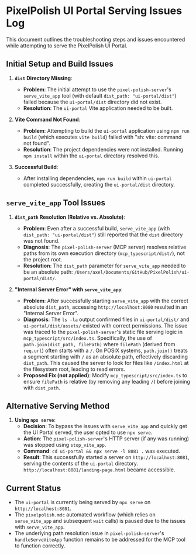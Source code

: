 # PixelPolish UI Portal Serving Issues Log

This document outlines the troubleshooting steps and issues encountered while attempting to serve the PixelPolish UI Portal.

## Initial Setup and Build Issues

1.  **`dist` Directory Missing**:
    *   **Problem**: The initial attempt to use the `pixel-polish-server`'s `serve_vite_app` tool (with default `dist_path: "ui-portal/dist"`) failed because the `ui-portal/dist` directory did not exist.
    *   **Resolution**: The `ui-portal` Vite application needed to be built.

2.  **Vite Command Not Found**:
    *   **Problem**: Attempting to build the `ui-portal` application using `npm run build` (which executes `vite build`) failed with "sh: vite: command not found".
    *   **Resolution**: The project dependencies were not installed. Running `npm install` within the `ui-portal` directory resolved this.

3.  **Successful Build**:
    *   After installing dependencies, `npm run build` within `ui-portal` completed successfully, creating the `ui-portal/dist` directory.

## `serve_vite_app` Tool Issues

1.  **`dist_path` Resolution (Relative vs. Absolute)**:
    *   **Problem**: Even after a successful build, `serve_vite_app` (with `dist_path: "ui-portal/dist"`) still reported that the `dist` directory was not found.
    *   **Diagnosis**: The `pixel-polish-server` (MCP server) resolves relative paths from its own execution directory (`mcp_typescript/dist/`), not the project root.
    *   **Resolution**: The `dist_path` parameter for `serve_vite_app` needed to be an absolute path: `/Users/axel/Documents/GitHub/PixelPolish/ui-portal/dist/`.

2.  **"Internal Server Error" with `serve_vite_app`**:
    *   **Problem**: After successfully starting `serve_vite_app` with the correct absolute `dist_path`, accessing `http://localhost:8080` resulted in an "Internal Server Error".
    *   **Diagnosis**: The `ls -la` output confirmed files in `ui-portal/dist/` and `ui-portal/dist/assets/` existed with correct permissions. The issue was traced to the `pixel-polish-server`'s static file serving logic in `mcp_typescript/src/index.ts`. Specifically, the use of `path.join(dist_path, filePath)` where `filePath` (derived from `req.url`) often starts with a `/`. On POSIX systems, `path.join()` treats a segment starting with `/` as an absolute path, effectively discarding `dist_path`. This caused the server to look for files like `/index.html` at the filesystem root, leading to read errors.
    *   **Proposed Fix (not applied)**: Modify `mcp_typescript/src/index.ts` to ensure `filePath` is relative (by removing any leading `/`) before joining with `dist_path`.

## Alternative Serving Method

1.  **Using `npx serve`**:
    *   **Decision**: To bypass the issues with `serve_vite_app` and quickly get the UI Portal served, the user opted to use `npx serve`.
    *   **Action**: The `pixel-polish-server`'s HTTP server (if any was running) was stopped using `stop_vite_app`.
    *   **Command**: `cd ui-portal && npx serve -l 8081 .` was executed.
    *   **Result**: This successfully started a server on `http://localhost:8081`, serving the contents of the `ui-portal` directory. `http://localhost:8081/landing-page.html` became accessible.

## Current Status

*   The `ui-portal` is currently being served by `npx serve` on `http://localhost:8081`.
*   The `pixelpolish.mdc` automated workflow (which relies on `serve_vite_app` and subsequent `wait` calls) is paused due to the issues with `serve_vite_app`.
*   The underlying path resolution issue in `pixel-polish-server`'s `handleServeViteApp` function remains to be addressed for the MCP tool to function correctly.
